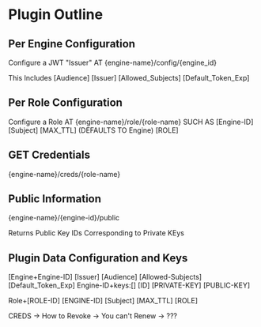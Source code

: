 # Plugin Outline 

## Per Engine Configuration 

Configure a JWT "Issuer"
AT 
{engine-name}/config/{engine_id}

This Includes 
[Audience]
[Issuer]
[Allowed_Subjects]
[Default_Token_Exp]

## Per Role Configuration

Configure a Role 
AT 
{engine-name}/role/{role-name}
SUCH AS 
[Engine-ID]
[Subject]
[MAX_TTL] (DEFAULTS TO Engine)
[ROLE]


## GET Credentials
{engine-name}/creds/{role-name}


## Public Information
{engine-name}/{engine-id}/public

Returns Public Key IDs Corresponding to Private KEys

## Plugin Data Configuration and Keys

[Engine+Engine-ID]
    [Issuer]
    [Audience]
    [Allowed-Subjects]
    [Default_Token_Exp]
Engine-ID+keys:[]
    [ID]
    [PRIVATE-KEY]
    [PUBLIC-KEY]

Role+[ROLE-ID]
    [ENGINE-ID]
    [Subject]
    [MAX_TTL]
    [ROLE]


CREDS -> How to Revoke -> You can't
Renew -> ???


        


